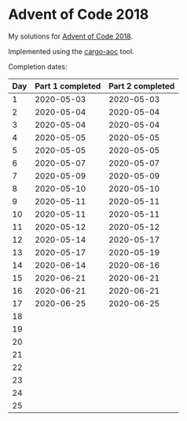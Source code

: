# Advent of Code 2018

My solutions for [Advent of Code 2018](https://adventofcode.com/2018).

Implemented using the [cargo-aoc](https://github.com/gobanos/cargo-aoc) tool.

Completion dates:

| Day   | Part 1 completed  | Part 2 completed  |
|-------|-------------------|-------------------|
| 1     | 2020-05-03        | 2020-05-03        |
| 2     | 2020-05-04        | 2020-05-04        |
| 3     | 2020-05-04        | 2020-05-04        |
| 4     | 2020-05-05        | 2020-05-05        |
| 5     | 2020-05-05        | 2020-05-05        |
| 6     | 2020-05-07        | 2020-05-07        |
| 7     | 2020-05-09        | 2020-05-09        |
| 8     | 2020-05-10        | 2020-05-10        |
| 9     | 2020-05-11        | 2020-05-11        |
| 10    | 2020-05-11        | 2020-05-11        |
| 11    | 2020-05-12        | 2020-05-12        |
| 12    | 2020-05-14        | 2020-05-17        |
| 13    | 2020-05-17        | 2020-05-19        |
| 14    | 2020-06-14        | 2020-06-16        |
| 15    | 2020-06-21        | 2020-06-21        |
| 16    | 2020-06-21        | 2020-06-21        |
| 17    | 2020-06-25        | 2020-06-25        |
| 18    |                   |                   |
| 19    |                   |                   |
| 20    |                   |                   |
| 21    |                   |                   |
| 22    |                   |                   |
| 23    |                   |                   |
| 24    |                   |                   |
| 25    |                   |                   |


